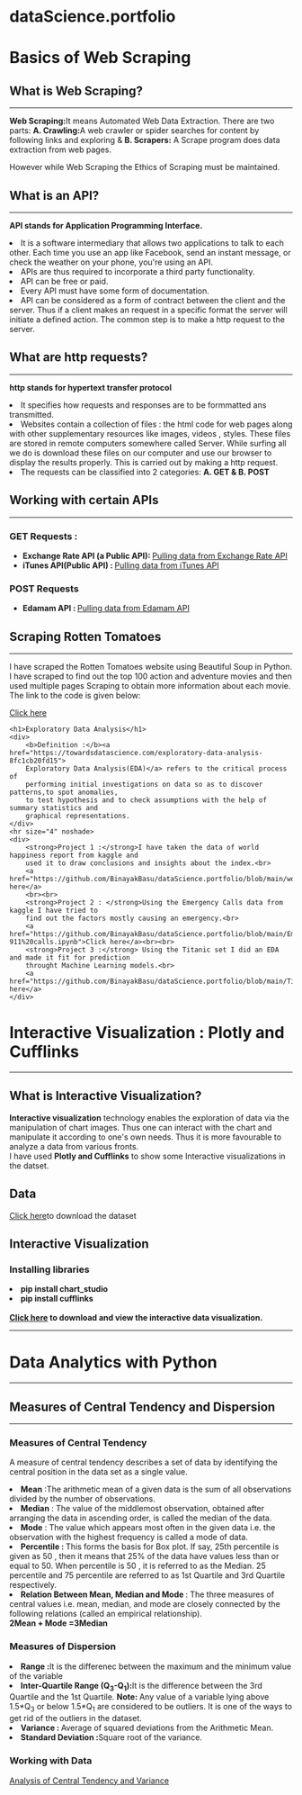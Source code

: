 # dataScience.portfolio
<h1>Basics of Web Scraping</h1>
    <h2> What is Web Scraping?</h2>
    <hr size="3" noshade>
    <p><strong>Web Scraping:</strong>It means Automated Web Data Extraction. There are 
    two parts: <strong>A. Crawling:</strong>A web crawler or spider searches for content
    by following links and exploring & <strong>B. Scrapers:</strong> A Scrape 
    program does data extraction from web pages. </p>
    <p> However while Web Scraping the Ethics of Scraping must be maintained.</p>
    <h2>What is an API?</h2>
    <hr size="3" noshade>
    <p><strong>API stands for Application Programming Interface. </strong></p>
    <li> It is a software intermediary that allows two applications to talk to each 
        other. Each time you use an app like Facebook, send an instant message, 
        or check the weather on your phone, you're using an API.</li>
    <li>APIs are thus required to incorporate a third party functionality.</li>
    <li>API can be free or paid.</li>
    <li>Every API must have some form of documentation.</li>
    <li>API can be considered as a form of contract between the client and the server.
        Thus if a client makes an request in a specific format the server will 
        initiate a defined action. The common step is to make a http request to the 
        server. 
    </li>
    <h2> What are http requests?</h2>
    <hr size="3" noshade>
    <p><strong>http stands for hypertext transfer protocol</strong></p>
    <li>It specifies how requests and responses are to be formmatted ans transmitted.</li>
    <li>
        Websites contain a collection of files : the html code for web pages along 
        with other supplementary resources like images, videos , styles. These 
        files are stored in remote computers somewhere called Server. While surfing
        all we do is download these files on our computer and use our browser to 
        display the results properly. This is carried out by making a http request.
    </li>
    <li>
        The requests can be classified into 2 categories: <strong>A. GET & 
        B. POST</strong>
    </li>
    <h2>Working with certain APIs</h2>
    <hr size="3" noshade>
    <h3>GET Requests : </h3>
    <ul>
        <li>
            <strong>Exchange Rate API (a Public API): </strong><a href="https://github.com/BinayakBasu/dataScience.portfolio/blob/main/Exchange%20Rate%20API.ipynb" target="_blank">Pulling data from Exchange Rate API</a>
        </li>
        <li>
            <strong>iTunes API(Public API) : </strong><a href="https://github.com/BinayakBasu/dataScience.portfolio/blob/main/iTunes%20Api.ipynb" target="_blank">Pulling data from iTunes API</a>
        </li>
    </ul>
    <h3>POST Requests</h3>
    <ul>
        <li>
            <strong>Edamam API : </strong><a href="https://github.com/BinayakBasu/dataScience.portfolio/blob/main/POST%20request.ipynb" target="_blank">Pulling data from Edamam API</a>
        </li>
    </ul>
    <h2> Scraping Rotten Tomatoes</h2>
    <hr size="3" noshade>
    <p>I have scraped the Rotten Tomatoes website using Beautiful Soup in Python. I have scraped
        to find out the top 100 action and adventure movies and then used multiple pages Scraping
        to obtain more information about each movie. The link to the code is given below:
    </p>
    <a href="https://github.com/BinayakBasu/dataScience.portfolio/blob/main/Scraping%20rotten%20tomatoes.ipynb" target="_blank">Click here</a>
    
    <h1>Exploratory Data Analysis</h1>
    <div>
        <b>Definition :</b><a href="https://towardsdatascience.com/exploratory-data-analysis-8fc1cb20fd15">
        Exploratory Data Analysis(EDA)</a> refers to the critical process of 
        performing initial investigations on data so as to discover patterns,to spot anomalies,
        to test hypothesis and to check assumptions with the help of summary statistics and 
        graphical representations.
    </div>
    <hr size="4" noshade>
    <div>
        <strong>Project 1 :</strong>I have taken the data of world happiness report from kaggle and 
        used it to draw conclusions and insights about the index.<br>
        <a href="https://github.com/BinayakBasu/dataScience.portfolio/blob/main/world%20happiness%20report%20EDA.ipynb">Click here</a>
        <br><br>
        <strong>Project 2 : </strong>Using the Emergency Calls data from kaggle I have tried to 
        find out the factors mostly causing an emergency.<br>
        <a href="https://github.com/BinayakBasu/dataScience.portfolio/blob/main/Emergency-911%20calls.ipynb">Click here</a><br><br>
        <strong>Project 3 :</strong> Using the Titanic set I did an EDA and made it fit for prediction
        throught Machine Learning models.<br>
        <a href="https://github.com/BinayakBasu/dataScience.portfolio/blob/main/Titanic_EDA.ipynb">Click here</a>
    </div>


 <h1>Interactive Visualization : Plotly and Cufflinks</h1>
    <hr size="4" noshade>
    <h2>What is Interactive Visualization?</h2>
    <div>
        <b>Interactive visualization</b> technology enables the exploration of data via the 
        manipulation of chart images. Thus one can interact with the chart and manipulate it 
        according to one's own needs. Thus it is more favourable to analyze a data from various
        fronts.
        <br>
        I have used <b>Plotly and Cufflinks</b> to show some Interactive visualizations in 
        the datset.
    </div>
    <h2>Data</h2>
    <div>
        <a href="https://www.kaggle.com/shekpaul/global-superstore" target="_blank">Click here</a>to download 
        the dataset
    </div>
    <h2>Interactive Visualization</h2>
    <div>
        <h3>Installing libraries</h3>
        <li>
            <b>pip install chart_studio</b>
        </li>
        <li>
            <b>pip install cufflinks</b>
        </li>
        <br>
        <b>
            <a href="https://nbviewer.jupyter.org/github/BinayakBasu/dataScience.portfolio/blob/da0489b500bc816be6e37cec300534d11919436b/Interactive_%20Visualization.ipynb" target="_blank">
                Click here</a> to download and view the interactive data visualization.
        </b>
    </div>
    <hr size="10" noshade>
    
    
<h1>Data Analytics with Python</h1>
    <hr color="#fe8e28" size="4" noshade>
    <h2>Measures of Central Tendency and Dispersion</h2>
    <hr color="#fe8e28" size="2" noshade>
    <div>
        <h3>Measures of Central Tendency</h3>
        <p>A measure of central tendency describes a set of data by identifying the central 
            position in the data set as a single value.</p>
        <li>
            <b>Mean</b> :The arithmetic mean of a given data is the sum of all observations divided 
            by the number of observations.
        </li>
        <li>
            <b>Median</b> : The value of the middlemost observation, obtained after arranging the data 
            in ascending order, is called the median of the data.
        </li>
        <li>
            <b>Mode</b> : The value which appears most often in the given data i.e. the observation 
            with the highest frequency is called a mode of data.
        </li>
        <li>
            <b>Percentile : </b>This forms the basis for Box plot. If say, 25th percentile 
            is given as 50 , then it means that 25% of the data have values less than or 
            equal to 50. When percentile is 50 , it is referred to as the Median. 25 percentile 
            and 75 percentile are referred to as 1st Quartile and 3rd Quartile respectively.
        </li>
        <li>
            <b>Relation Between Mean, Median and Mode </b>: The three measures of central values 
            i.e. mean, median, and mode are closely connected by the following relations 
            (called an empirical relationship). 
            <br>
            <b>2Mean + Mode =3Median</b>
        </li>
        <h3>Measures of Dispersion</h3>
        <li>
            <b>Range :</b>It is the differenec between the maximum and the minimum value of the 
            variable 
        </li>
        <li>
            <b>Inter-Quartile Range (Q<sub>3</sub>-Q<sub>1</sub>):</b>It is the difference 
            between the 3rd Quartile and the 1st Quartile. <b> Note: </b>Any value of a 
            variable lying above 1.5*Q<sub>3</sub> or below 1.5*Q<sub>1</sub> are considered 
            to be outliers. It is one of the ways to get rid of the outliers in the dataset.
        </li>
        <li>
            <b>Variance : </b>Average of squared deviations from the Arithmetic Mean.
        </li>
        <li>
            <b>Standard Deviation :</b>Square root of the variance.
        </li>
        <h3>Working with Data</h3>
        <a href="https://github.com/BinayakBasu/dataScience.portfolio/blob/main/analysis%20of%20central%20tendency%20and%20dispersion.ipynb" target="_blank">Analysis of Central Tendency and Variance</a>
    </div>
